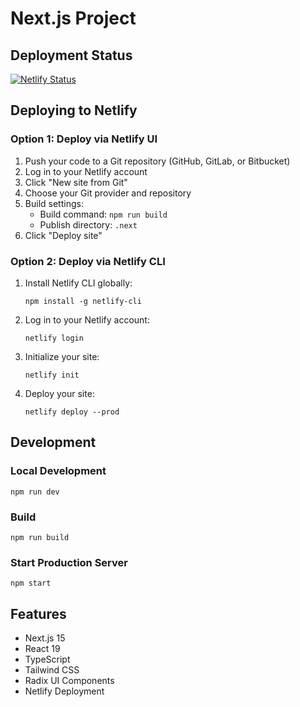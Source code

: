 # Next.js Project

## Deployment Status

[![Netlify Status](https://api.netlify.com/api/v1/badges/YOUR-NETLIFY-ID/deploy-status)](https://app.netlify.com/sites/YOUR-SITE-NAME/deploys)

## Deploying to Netlify

### Option 1: Deploy via Netlify UI

1. Push your code to a Git repository (GitHub, GitLab, or Bitbucket)
2. Log in to your Netlify account
3. Click "New site from Git"
4. Choose your Git provider and repository
5. Build settings:
   - Build command: `npm run build`
   - Publish directory: `.next`
6. Click "Deploy site"

### Option 2: Deploy via Netlify CLI

1. Install Netlify CLI globally:

   ```
   npm install -g netlify-cli
   ```

2. Log in to your Netlify account:

   ```
   netlify login
   ```

3. Initialize your site:

   ```
   netlify init
   ```

4. Deploy your site:
   ```
   netlify deploy --prod
   ```

## Development

### Local Development

```
npm run dev
```

### Build

```
npm run build
```

### Start Production Server

```
npm start
```

## Features

- Next.js 15
- React 19
- TypeScript
- Tailwind CSS
- Radix UI Components
- Netlify Deployment
